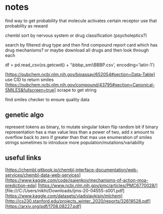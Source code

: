 # notes

find way to get probability that molecule activates certain receptor
use that probability as reward

chembl sort by nervous system or drug classification (psycholeptics?)

search by filtered drug type and then find compound report card which has drug mechanisms?
or maybe download all drugs and then look through each

df = pd.read_csv(os.getcwd() + '\\bbbp_smi\\BBBP.csv', encoding='latin-1')

[https://pubchem.ncbi.nlm.nih.gov/bioassay/652054#section=Data-Table]
use CID to return smiles
[https://pubchem.ncbi.nlm.nih.gov/compound/43795#section=Canonical-SMILES&fullscreen=true]
scrape to get string

find smiles checker to ensure quality data

## genetic algo

represent tokens as binary, to mutate singular token flip random bit
if binary representation has a max value less than a power of two, add x amount to overflow back to zero if greater than that max
use enumeration of smiles strings sometimes to introduce more population/mutations/variability

## useful links

[https://chembl.gitbook.io/chembl-interface-documentation/web-services/chembl-data-web-services]
[https://www.kaggle.com/code/isaienkov/mechanisms-of-action-moa-prediction-eda]
[https://www.ncbi.nlm.nih.gov/pmc/articles/PMC6770028/]
[file:///C:/Users/nikhi/Downloads/ijms-20-04555-s001.pdf]
[https://www.kaggle.com/datasets/vladislavkisin/mlchem]
[http://cs230.stanford.edu/projects_winter_2020/reports/32618528.pdf]
[https://arxiv.org/pdf/1708.08227.pdf]
